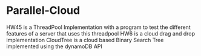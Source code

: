 # Parallel-Cloud

HW45 is a ThreadPool Implementation with a program to test the different features of a server that uses this threadpool
HW6 is a cloud drag and drop implementation
CloudTree is a cloud based Binary Search Tree implemented using the dynamoDB API

